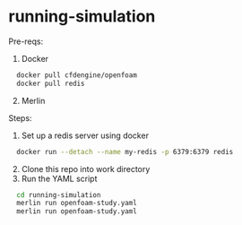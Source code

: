 # running-simulation
Pre-reqs:
1. Docker
```bash
  docker pull cfdengine/openfoam
  docker pull redis
```
2. Merlin

Steps:
1. Set up a redis server using docker
```bash
  docker run --detach --name my-redis -p 6379:6379 redis
```
2. Clone this repo into work directory
3. Run the YAML script
```bash
  cd running-simulation
  merlin run openfoam-study.yaml
  merlin run openfoam-study.yaml
```
